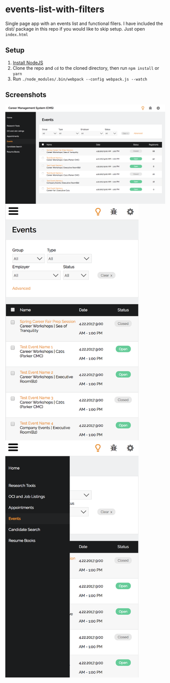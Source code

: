 # events-list-with-filters

Single page app with an events list and functional filers.
I have included the dist/ package in this repo if you would like to skip setup. Just open `index.html`

## Setup
1. [Install NodeJS](https://nodejs.org/en/)
3. Clone the repo and `cd` to the cloned directory, then run `npm install` or `yarn`
4. Run `./node_modules/.bin/webpack --config webpack.js --watch`

## Screenshots
<img src="/assets/screenshots/1.png" align="left" />
<img src="/assets/screenshots/2.png" width="420" align="left" />
<img src="/assets/screenshots/3.png" width="420" align="left" />

